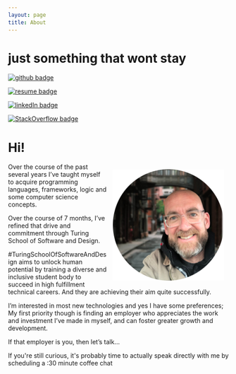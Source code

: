 ```yaml
---
layout: page
title: About
---
```


# just something that wont stay

[![github badge](https://img.shields.io/badge/github-profile-blue?style=for-the-badge&logo=appveyor)](https://www.github.com/marchandmd)

[![resume badge](https://img.shields.io/badge/resume-pdf-green?style=for-the-badge&logo=appveyor)](/Michael_Marchand_technical_resume.pdf)

[![linkedIn badge](https://img.shields.io/badge/LinkedIn-profile-blue?style=for-the-badge&logo=appveyor)](https://www.linkedin.com/in/mmarchand1/)

[![StackOverflow badge](https://img.shields.io/badge/stackOverflow-profile-orange?style=for-the-badge&logo=appveyor)](https://stackoverflow.com/users/8659405/j-r-bob-dobbs?tab=profile)

# Hi!

<img style="float: right; margin: 1em;" src="/assets/images/me.png" width="50%" height="50%">

Over the course of the past several years I’ve taught myself to acquire programming languages, frameworks, logic and some computer science concepts.

Over the course of 7 months, I’ve refined that drive and commitment through Turing School of Software and Design.

#TuringSchoolOfSoftwareAndDesign aims to unlock human potential by training a diverse and inclusive student body to succeed in high fulfillment technical careers. And they are achieving their aim quite successfully.

I’m interested in most new technologies and yes I have some preferences; My first priority though is finding an employer who appreciates the work and investment I’ve made in myself, and can foster greater growth and development.

If that employer is you, then let’s talk…

If you're still curious, it's probably time to actually speak directly with me by scheduling a :30 minute coffee chat
